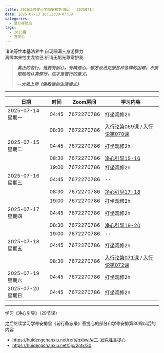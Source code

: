 ```yaml
---
title: 2015级菩提心学修安排第40周 - 20250714
date: 2025-07-13 16:11:00-07:00
categories:
  - 慧灯禅修班
tags:
  - 2015届
  - 菩提心
---
```

诸法等性本基法界中 自现圆满三身游舞力\
离障本来怙主龙钦巴 祈请无垢光尊常护我

> ***真正的苦行，是要有耐心，有精进心，想方设法克服各种各样的困难，不畏艰险地认真修行，这才是苦行的意义。***
>
> \--***大恩上师《佛教徒的生活模式》***

- - -

| 日期             | 时间    | Zoom房间     | 学习内容                                                                                                                                                                   |
| -------------- | ----- | ---------- | ---------------------------------------------------------------------------------------------------------------------------------------------------------------------- |
| 2025-07-14 星期一 | 04:45 | 7672270786 | 打坐观修2h                                                                                                                                                                 |
|                | 08:30 | 7672270786 | [入行论第069课](https://huidengchanxiu.net/refs/rxl/05#第六十九节课) / [入行论第070课](https://huidengchanxiu.net/refs/rxl/06#第七十节课)                                                                                                               |
| 2025-07-15 星期二 | 04:45 | 7672270786 | 打坐观修2h                                                                                                                                                                 |
|                | 08:30 | 7672270786 | [净心引导15-16](https://box.hdcxb.net/%E7%A6%85%E4%BF%AE%E7%8F%AD/xmfw/04%E7%94%98%E9%9C%B2%E7%B3%BB%E5%88%97/14%20%E5%87%80%E5%BF%83%E5%BC%95%E5%AF%BC%E8%AE%B2%E8%AE%B0) |
|                | 19:00 | 7672270786 | 打坐观修2h                                                                                                                                                                   |
| 2025-07-16 星期三  | 04:45 | 7672270786 | --                                                                                                                                                                 |
|                | 08:30 | 7672270786 | [净心引导17-18](https://box.hdcxb.net/%E7%A6%85%E4%BF%AE%E7%8F%AD/xmfw/04%E7%94%98%E9%9C%B2%E7%B3%BB%E5%88%97/14%20%E5%87%80%E5%BF%83%E5%BC%95%E5%AF%BC%E8%AE%B2%E8%AE%B0) |
|                | 19:00 | 7672270786 | 打坐观修2h                                                                                                                                                                 |
| 2025-07-17 星期四 | 04:45 | 7672270786 | 打坐观修2h                                                                                                                                                                 |
|                | 08:30 | 7672270786 | [净心引导19-20](https://box.hdcxb.net/%E7%A6%85%E4%BF%AE%E7%8F%AD/xmfw/04%E7%94%98%E9%9C%B2%E7%B3%BB%E5%88%97/14%20%E5%87%80%E5%BF%83%E5%BC%95%E5%AF%BC%E8%AE%B2%E8%AE%B0) |
|                | 19:00 | 7672270786 | \--                                                                                                                                                                    |
| 2025-07-18 星期五 | 04:45 | 7672270786 | 打坐观修2h                                                                                                                                                                 |
|                | 08:30 | 7672270786 | [入行论第071课](https://huidengchanxiu.net/refs/rxl/06#第七十一节课) / [入行论第072课](https://huidengchanxiu.net/refs/rxl/06#第七十二节课)                                                                                                              |
| 2025-07-19 星期六 | 04:45 | 7672270786 | 打坐观修2h                                                                                                                                                                 |
| 2025-07-20 星期日 | 04:45 | 7672270786 | 打坐观修2h                                                                                                                                                                 |

- - -

学习《净心引导》（29节课）

之后继续学习学修安排里《前行备忘录》菩提心的部分和学修安排第30周以后的内容

* <https://huidengchanxiu.net/refs/qxbwl/#二-发殊胜菩提心>
* <https://huidengchanxiu.net/5jx/2ptx/30>
